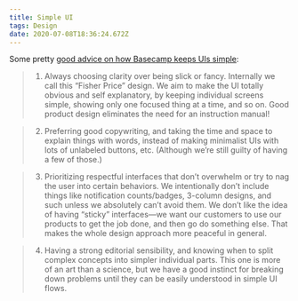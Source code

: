 ```yaml
---
title: Simple UI
tags: Design
date: 2020-07-08T18:36:24.672Z
---
```

Some pretty [good advice on how Basecamp keeps UIs simple](https://m.signalvnoise.com/how-we-achieve-simple-design-for-basecamp-and-hey/):
> 1. Always choosing clarity over being slick or fancy. Internally we call this “Fisher Price” design. We aim to make the UI totally obvious and self explanatory, by keeping individual screens simple, showing only one focused thing at a time, and so on. Good product design eliminates the need for an instruction manual!

> 2. Preferring good copywriting, and taking the time and space to explain things with words, instead of making minimalist UIs with lots of unlabeled buttons, etc. (Although we’re still guilty of having a few of those.)

> 3. Prioritizing respectful interfaces that don’t overwhelm or try to nag the user into certain behaviors. We intentionally don’t include things like notification counts/badges, 3-column designs, and such unless we absolutely can’t avoid them. We don’t like the idea of having “sticky” interfaces—we want our customers to use our products to get the job done, and then go do something else. That makes the whole design approach more peaceful in general.

> 4. Having a strong editorial sensibility, and knowing when to split complex concepts into simpler individual parts. This one is more of an art than a science, but we have a good instinct for breaking down problems until they can be easily understood in simple UI flows.